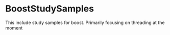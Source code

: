 # BoostStudySamples
This include study samples for boost. Primarily focusing on threading at the moment
